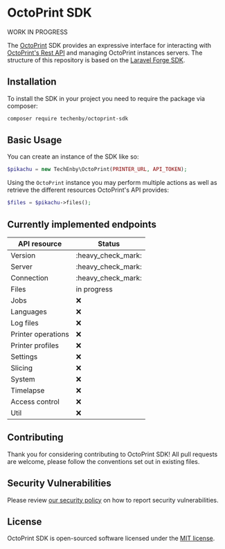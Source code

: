 # OctoPrint SDK

WORK IN PROGRESS

The [OctoPrint](https://octoprint.org/) SDK provides an expressive interface for interacting with [OctoPrint's Rest API](https://docs.octoprint.org/en/master/api/files.html) and managing OctoPrint instances servers. The structure of this repository is based on the [Laravel Forge SDK](https://github.com/laravel/forge-sdk).

## Installation

To install the SDK in your project you need to require the package via composer:

```bash
composer require techenby/octoprint-sdk
```

## Basic Usage

You can create an instance of the SDK like so:

```php
$pikachu = new TechEnby\OctoPrint(PRINTER_URL, API_TOKEN);
```

Using the `OctoPrint` instance you may perform multiple actions as well as retrieve the different resources OctoPrint's API provides:

```php
$files = $pikachu->files();
```

## Currently implemented endpoints

| API resource       | Status                              |
|--------------------|-------------------------------------|
| Version            | :heavy\_check\_mark:                |
| Server             | :heavy\_check\_mark:                |
| Connection         | :heavy\_check\_mark:                |
| Files              | in progress                         |
| Jobs               | :x:                                 |
| Languages          | :x:                                 |
| Log files          | :x:                                 |
| Printer operations | :x:                                 |
| Printer profiles   | :x:                                 |
| Settings           | :x:                                 |
| Slicing            | :x:                                 |
| System             | :x:                                 |
| Timelapse          | :x:                                 |
| Access control     | :x:                                 |
| Util               | :x:                                 |

## Contributing

Thank you for considering contributing to OctoPrint SDK! All pull requests are welcome, please follow the conventions set out in existing files.

## Security Vulnerabilities

Please review [our security policy](https://github.com/techenby/octoprint-sdk/security/policy) on how to report security vulnerabilities.

## License

OctoPrint SDK is open-sourced software licensed under the [MIT license](LICENSE.md).
